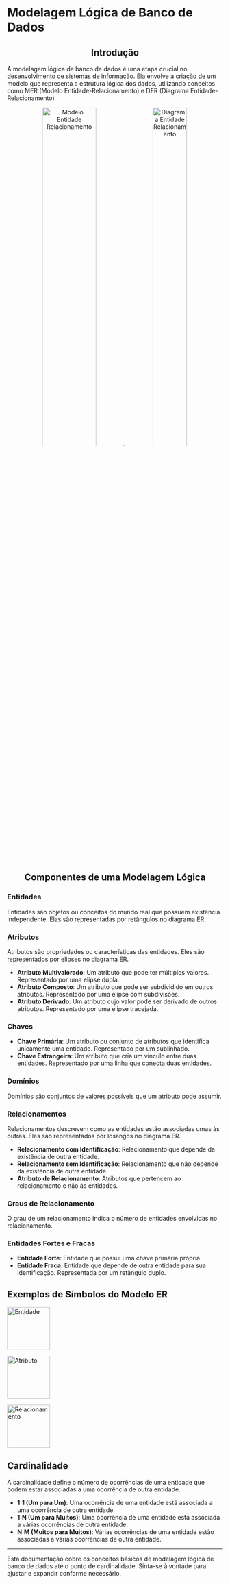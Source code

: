 <h1>Modelagem Lógica de Banco de Dados</h1>

<h2 align="center">Introdução</h2>

<div>
<p>A modelagem lógica de banco de dados é uma etapa crucial no desenvolvimento de sistemas de informação. Ela envolve a criação de um modelo que representa a estrutura lógica dos dados, utilizando conceitos como MER (Modelo Entidade-Relacionamento) e DER (Diagrama Entidade-Relacionamento)
<div align="center">    
<img src="https://leonardofonseca.com.br/wp-content/uploads/2021/04/image.png" alt = "Modelo Entidade Relacionamento" width = 50% height= 45%/>.
<img src="https://arquivo.devmedia.com.br/artigos/Joel_Rodrigues/mer/image001.png" alt = "Diagrama Entidade Relacionamento" width= 40% height= 45%/>.
</div></p>
</div>
<h2 align="center">Componentes de uma Modelagem Lógica</h2>

<div>
    <h3>Entidades</h3>
        <p>Entidades são objetos ou conceitos do mundo real que possuem existência independente. Elas são representadas por retângulos no diagrama ER.</p>
</div>

<div>
    <h3>Atributos</h3>
        <p>Atributos são propriedades ou características das entidades. Eles são representados por elipses no diagrama ER.</p>
</div>

<div>
    <ul>
    <li><b>Atributo Multivalorado</b>: Um atributo que pode ter múltiplos valores. Representado por uma elipse dupla.</li>
    <li><b>Atributo Composto</b>: Um atributo que pode ser subdividido em outros atributos. Representado por uma elipse com subdivisões.</li>
    <li><b>Atributo Derivado</b>: Um atributo cujo valor pode ser derivado de outros atributos. Representado por uma elipse tracejada.</li>
    </ul>
</div>

<div>
    <h3>Chaves</h3>
        <ul>
            <li><b>Chave Primária</b>: Um atributo ou conjunto de atributos que identifica unicamente uma entidade. Representado por um sublinhado.</li>
            <li><b>Chave Estrangeira</b>: Um atributo que cria um vínculo entre duas entidades. Representado por uma linha que conecta duas entidades.</li>
        </ul>
</div>

<div>
    <h3>Domínios</h3>
        <p>Domínios são conjuntos de valores possíveis que um atributo pode assumir.</p>
</div>

<div>
    <h3>Relacionamentos</h3>
        <p>Relacionamentos descrevem como as entidades estão associadas umas às outras. Eles são representados por losangos no diagrama ER.
        </p>
</div>

<div>
    <ul>
        <li><b>Relacionamento com Identificação</b>: Relacionamento que depende da existência de outra entidade.</li>
        <li><b>Relacionamento sem Identificação</b>: Relacionamento que não depende da existência de outra entidade.</li>
        <li><b>Atributo de Relacionamento</b>: Atributos que pertencem ao relacionamento e não às entidades.</li>
    </ul>
</div>

<div>
    <h3>Graus de Relacionamento</h3>
        <p>O grau de um relacionamento indica o número de entidades envolvidas no relacionamento.</p>
</div>

<div>
    <h3>Entidades Fortes e Fracas</h3>
        <ul>
            <li><b>Entidade Forte</b>: Entidade que possui uma chave primária própria.</li>
            <li><b>Entidade Fraca</b>: Entidade que depende de outra entidade para sua identificação. Representada por um retângulo duplo.</li>
        </ul>
</div>

<h2>Exemplos de Símbolos do Modelo ER</h2>

<p><img src="https://example.com/entity.png" alt="Entidade" style="width: 100px;"></p>
<p><img src="https://example.com/attribute.png" alt="Atributo" style="width: 100px;"></p>
<p><img src="https://example.com/relationship.png" alt="Relacionamento" style="width: 100px;"></p>

<h2>Cardinalidade</h2>

<p>A cardinalidade define o número de ocorrências de uma entidade que podem estar associadas a uma ocorrência de outra entidade.</p>

<ul>
  <li><b>1:1 (Um para Um)</b>: Uma ocorrência de uma entidade está associada a uma ocorrência de outra entidade.</li>
  <li><b>1:N (Um para Muitos)</b>: Uma ocorrência de uma entidade está associada a várias ocorrências de outra entidade.</li>
  <li><b>N:M (Muitos para Muitos)</b>: Várias ocorrências de uma entidade estão associadas a várias ocorrências de outra entidade.</li>
</ul>

<hr>

<p>Esta documentação cobre os conceitos básicos de modelagem lógica de banco de dados até o ponto de cardinalidade. Sinta-se à vontade para ajustar e expandir conforme necessário.</p>
